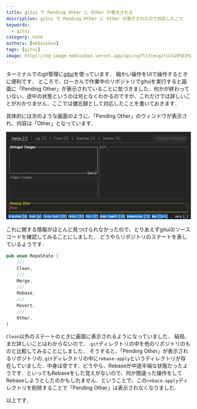 ```yaml
---
title: gitui で Pending Other に Other が表示される
description: gitui で Pending Other に Other が表示されたので対応したこと
keywords:
  - gitui
category: note
authors: [mebiusbox]
tags: [gitui]
image: https://og-image-mebiusbox.vercel.app/api/og?title=gitui%20%E3%81%A7%20Pending%20Other%20%E3%81%AB%20Other%20%E3%81%8C%E8%A1%A8%E7%A4%BA%E3%81%95%E3%82%8C%E3%82%8B&subtitle=gitui%20%E3%81%A7%20Pending%20Other%20%E3%81%AB%20Other%20%E3%81%8C%E8%A1%A8%E7%A4%BA%E3%81%95%E3%82%8C%E3%81%9F%E3%81%AE%E3%81%A7%E5%AF%BE%E5%BF%9C%E3%81%97%E3%81%9F%E3%81%93%E3%81%A8&date=2024%2F03%2F11&tags=gitui
---
```


ターミナルでのgit管理に[gitui](https://github.com/extrawurst/gitui)を使っています．
細かい操作をUIで操作するときに便利です．
ところで、ローカルで作業中のリポジトリでgituiを実行すると画面に「Pending Other」が表示されていることに気づきました．何かが終わっていない、途中の状態というのは何となくわかるのですが、これだけでは詳しいことがわかりません．ここでは備忘録として対応したことを書いておきます．

<!-- truncate -->

具体的には次のような画面のように、「Pending Other」のウィンドウが表示され、内容は「Other」となっています．

![gitui](/img/post/2024/03-11-gitui-pending-other-240311-192012.png)

これに関する情報がほとんど見つけられなかったので、とりあえずgituiのソースコードを確認してみることにしました．
どうやらリポジトリのステートを表しているようです．

```rust title="src/sync/state.rs"
pub enum RepoState {
	///
	Clean,
	///
	Merge,
	///
	Rebase,
	///
	Revert,
	///
	Other,
}
```

`Clean`以外のステートのときに画面に表示されるようになっていました．
結局、まだ詳しいことはわからないので、`.git`ディレクトリの中を他のリポジトリのものと比較してみることにしました．
そうすると、「Pending Other」が表示されるリポジトリの`.git`ディレクトリの中に`rebase-apply`というディレクトリが存在していました．中身は空です．どうやら、Rebaseが中途半端な状態だったようです．といってもRebaseをした覚えがないので、何か間違った操作をしてRebaseしようとしたのかもしれません．ということで、この`rebace-apply`ディレクトリを削除することで「Pending Other」は表示されなくなりました．

以上です．
